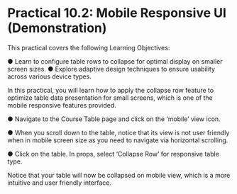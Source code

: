 # Practical 10.2: Mobile Responsive UI (Demonstration)

This practical covers the following Learning Objectives:

● Learn to configure table rows to collapse for optimal display on smaller screen sizes. ● Explore adaptive design techniques to ensure usability across various device types.

In this practical, you will learn how to apply the collapse row feature to optimize table data presentation for small screens, which is one of the mobile responsive features provided.

● Navigate to the Course Table page and click on the ‘mobile’ view icon.

● When you scroll down to the table, notice that its view is not user friendly when in mobile 	screen size as you need to navigate via horizontal scrolling.

● Click on the table. In props, select ‘Collapse Row’ for responsive table type.





Notice that your table will now be collapsed on mobile view, which is a more intuitive and user friendly interface.







